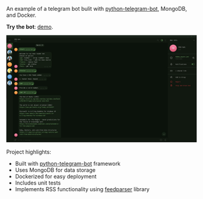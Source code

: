 An example of a telegram bot bulit with [python-telegram-bot](https://github.com/python-telegram-bot/python-telegram-bot), MongoDB, and Docker.

**Try the bot**: [demo](https://t.me/demo_eqsdxr_bot).

![screenshot](assets/screenshot.jpg)

Project highlights:
- Built with [python-telegram-bot](https://github.com/python-telegram-bot/python-telegram-bot) framework
- Uses MongoDB for data storage
- Dockerized for easy deployment
- Includes unit tests
- Implements RSS functionality using [feedparser](https://pypi.org/project/feedparser/) library
